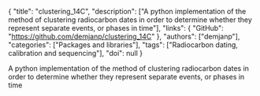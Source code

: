 {
  "title": "clustering_14C",
  "description": ["A python implementation of the method of clustering radiocarbon dates in order to determine whether they represent separate events, or phases in time"],
  "links": {
    "GitHub": "https://github.com/demjanp/clustering_14C"
  },
  "authors": ["demjanp"],
  "categories": ["Packages and libraries"],
  "tags": ["Radiocarbon dating, calibration and sequencing"],
  "doi": null
}

<!-- Generated by csv2md.R – do not edit by hand -->

A python implementation of the method of clustering radiocarbon dates in order to determine whether they represent separate events, or phases in time